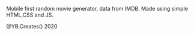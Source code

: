 Mobile first random movie generator, data from IMDB. Made using simple HTML,CSS and JS.

@YB.Creates() 2020
